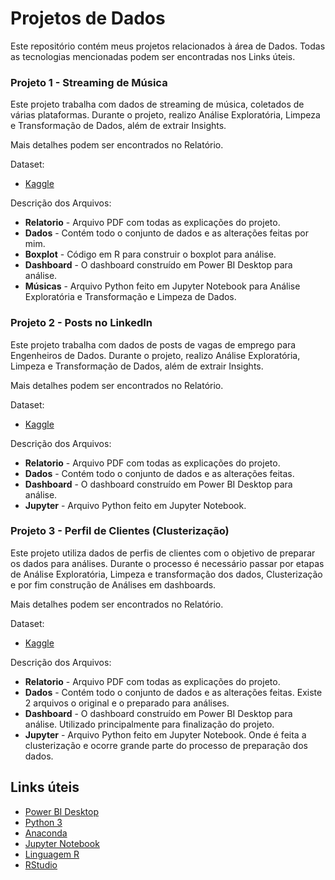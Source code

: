 # Projetos de Dados

Este repositório contém meus projetos relacionados à área de Dados. Todas as tecnologias mencionadas podem ser encontradas nos Links úteis.

### Projeto 1 - Streaming de Música
Este projeto trabalha com dados de streaming de música, coletados de várias plataformas. Durante o projeto, realizo Análise Exploratória, Limpeza e Transformação de Dados, além de extrair Insights.

Mais detalhes podem ser encontrados no Relatório.

Dataset:  
- [Kaggle](https://www.kaggle.com/datasets/thedevastator/streaming-activity-dataset)

Descrição dos Arquivos:

- **Relatorio** - Arquivo PDF com todas as explicações do projeto.
- **Dados** - Contém todo o conjunto de dados e as alterações feitas por mim.
- **Boxplot** - Código em R para construir o boxplot para análise.
- **Dashboard** - O dashboard construído em Power BI Desktop para análise.
- **Músicas** - Arquivo Python feito em Jupyter Notebook para Análise Exploratória e Transformação e Limpeza de Dados.

### Projeto 2 - Posts no LinkedIn
Este projeto trabalha com dados de posts de vagas de emprego para Engenheiros de Dados. Durante o projeto, realizo Análise Exploratória, Limpeza e Transformação de Dados, além de extrair Insights.

Mais detalhes podem ser encontrados no Relatório.

Dataset:
- [Kaggle](https://www.kaggle.com/datasets/asaniczka/linkedin-data-engineer-job-postings)

Descrição dos Arquivos:

- **Relatorio** - Arquivo PDF com todas as explicações do projeto.
- **Dados** - Contém todo o conjunto de dados e as alterações feitas.
- **Dashboard** - O dashboard construído em Power BI Desktop para análise.
- **Jupyter** - Arquivo Python feito em Jupyter Notebook.

### Projeto 3 - Perfil de Clientes (Clusterização)
Este projeto utiliza dados de perfis de clientes com o objetivo de preparar os dados para análises. Durante o processo é necessário passar por etapas de Análise Exploratória, Limpeza e transformação dos dados, Clusterização e por fim construção de Análises em dashboards.

Mais detalhes podem ser encontrados no Relatório.

Dataset:
- [Kaggle](https://www.kaggle.com/datasets/rodsaldanha/arketing-campaign)

Descrição dos Arquivos:

- **Relatorio** - Arquivo PDF com todas as explicações do projeto.
- **Dados** - Contém todo o conjunto de dados e as alterações feitas. Existe 2 arquivos o original e o preparado para análises.
- **Dashboard** - O dashboard construído em Power BI Desktop para análise. Utilizado principalmente para finalização do projeto.
- **Jupyter** - Arquivo Python feito em Jupyter Notebook. Onde é feita a clusterização e ocorre grande parte do processo de preparação dos dados.


## Links úteis

 - [Power BI Desktop](https://www.microsoft.com/en-us/download/details.aspx?id=58494?ocid=ORSEARCH_Bing)
 - [Python 3](https://www.python.org/)
 - [Anaconda](https://www.anaconda.com/)
 - [Jupyter Notebook](https://jupyter.org/)
 - [Linguagem R](https://www.r-project.org/)
 - [RStudio](https://www.rstudio.com/categories/rstudio-ide/)

